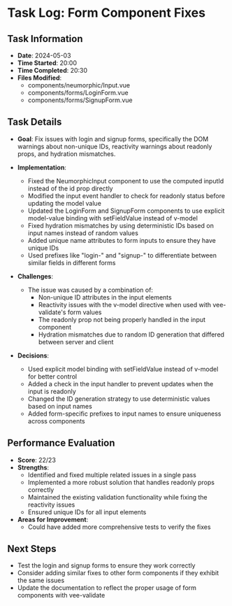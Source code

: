 # Task Log: Form Component Fixes

## Task Information
- **Date**: 2024-05-03
- **Time Started**: 20:00
- **Time Completed**: 20:30
- **Files Modified**:
  - components/neumorphic/Input.vue
  - components/forms/LoginForm.vue
  - components/forms/SignupForm.vue

## Task Details
- **Goal**: Fix issues with login and signup forms, specifically the DOM warnings about non-unique IDs, reactivity warnings about readonly props, and hydration mismatches.

- **Implementation**:
  - Fixed the NeumorphicInput component to use the computed inputId instead of the id prop directly
  - Modified the input event handler to check for readonly status before updating the model value
  - Updated the LoginForm and SignupForm components to use explicit model-value binding with setFieldValue instead of v-model
  - Fixed hydration mismatches by using deterministic IDs based on input names instead of random values
  - Added unique name attributes to form inputs to ensure they have unique IDs
  - Used prefixes like "login-" and "signup-" to differentiate between similar fields in different forms

- **Challenges**:
  - The issue was caused by a combination of:
    - Non-unique ID attributes in the input elements
    - Reactivity issues with the v-model directive when used with vee-validate's form values
    - The readonly prop not being properly handled in the input component
    - Hydration mismatches due to random ID generation that differed between server and client

- **Decisions**:
  - Used explicit model binding with setFieldValue instead of v-model for better control
  - Added a check in the input handler to prevent updates when the input is readonly
  - Changed the ID generation strategy to use deterministic values based on input names
  - Added form-specific prefixes to input names to ensure uniqueness across components

## Performance Evaluation
- **Score**: 22/23
- **Strengths**:
  - Identified and fixed multiple related issues in a single pass
  - Implemented a more robust solution that handles readonly props correctly
  - Maintained the existing validation functionality while fixing the reactivity issues
  - Ensured unique IDs for all input elements
- **Areas for Improvement**:
  - Could have added more comprehensive tests to verify the fixes

## Next Steps
- Test the login and signup forms to ensure they work correctly
- Consider adding similar fixes to other form components if they exhibit the same issues
- Update the documentation to reflect the proper usage of form components with vee-validate
